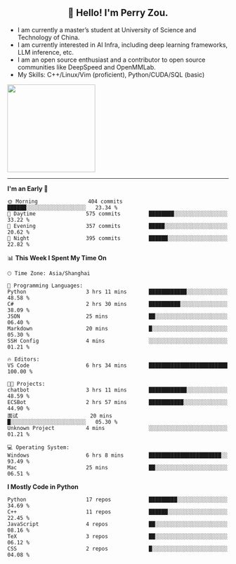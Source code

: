 <h2 align="center">👋 Hello! I'm Perry Zou.</h2>

- I am currently a master’s student at University of Science and Technology of China.
- I am currently interested in AI Infra, including deep learning frameworks, LLM inference, etc.
- I am an open source enthusiast and a contributor to open source communities like DeepSpeed and OpenMMLab.
- My Skills: C++/Linux/Vim (proficient), Python/CUDA/SQL (basic)

<img height=200 align="center" src="https://github-readme-stats.vercel.app/api?username=zonepg" />

-------

<!--START_SECTION:waka-->
**I'm an Early 🐤** 

```text
🌞 Morning                404 commits         ██████░░░░░░░░░░░░░░░░░░░   23.34 % 
🌆 Daytime                575 commits         ████████░░░░░░░░░░░░░░░░░   33.22 % 
🌃 Evening                357 commits         █████░░░░░░░░░░░░░░░░░░░░   20.62 % 
🌙 Night                  395 commits         ██████░░░░░░░░░░░░░░░░░░░   22.82 % 
```


📊 **This Week I Spent My Time On** 

```text
🕑︎ Time Zone: Asia/Shanghai

💬 Programming Languages: 
Python                   3 hrs 11 mins       ████████████░░░░░░░░░░░░░   48.58 % 
C#                       2 hrs 30 mins       ██████████░░░░░░░░░░░░░░░   38.09 % 
JSON                     25 mins             ██░░░░░░░░░░░░░░░░░░░░░░░   06.40 % 
Markdown                 20 mins             █░░░░░░░░░░░░░░░░░░░░░░░░   05.30 % 
SSH Config               4 mins              ░░░░░░░░░░░░░░░░░░░░░░░░░   01.21 % 

🔥 Editors: 
VS Code                  6 hrs 34 mins       █████████████████████████   100.00 % 

🐱‍💻 Projects: 
chatbot                  3 hrs 11 mins       ████████████░░░░░░░░░░░░░   48.59 % 
ECSBot                   2 hrs 57 mins       ███████████░░░░░░░░░░░░░░   44.90 % 
面试                       20 mins             █░░░░░░░░░░░░░░░░░░░░░░░░   05.30 % 
Unknown Project          4 mins              ░░░░░░░░░░░░░░░░░░░░░░░░░   01.21 % 

💻 Operating System: 
Windows                  6 hrs 8 mins        ███████████████████████░░   93.49 % 
Mac                      25 mins             ██░░░░░░░░░░░░░░░░░░░░░░░   06.51 % 
```

**I Mostly Code in Python** 

```text
Python                   17 repos            █████████░░░░░░░░░░░░░░░░   34.69 % 
C++                      11 repos            ██████░░░░░░░░░░░░░░░░░░░   22.45 % 
JavaScript               4 repos             ██░░░░░░░░░░░░░░░░░░░░░░░   08.16 % 
TeX                      3 repos             ██░░░░░░░░░░░░░░░░░░░░░░░   06.12 % 
CSS                      2 repos             █░░░░░░░░░░░░░░░░░░░░░░░░   04.08 % 
```




<!--END_SECTION:waka-->
